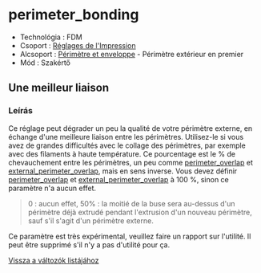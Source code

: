 # perimeter\_bonding

* Technológia : FDM
* Csoport : [Réglages de l'Impression](../print_settings/print_settings.md)
* Alcsoport : [Périmètre et enveloppe](../print_settings/print_settings.md#périmètre-et-enveloppe) - Périmètre extérieur en premier
* Mód : Szakértő

## Une meilleur liaison

### Leírás

Ce réglage peut dégrader un peu la qualité de votre périmètre externe, en échange d'une meilleure liaison entre les périmètres. Utilisez-le si vous avez de grandes difficultés avec le collage des périmètres, par exemple avec des filaments à haute température. Ce pourcentage est le % de chevauchement entre les périmètres, un peu comme [perimeter\_overlap](perimeter_overlap.md) et [external\_perimeter\_overlap](external_perimeter_overlap.md), mais en sens inverse. Vous devez définir [perimeter\_overlap](perimeter_overlap.md) et [external\_perimeter\_overlap](external_perimeter_overlap.md) à 100 %, sinon ce paramètre n'a aucun effet.

> 0 : aucun effet, 50% : la moitié de la buse sera au-dessus d'un périmètre déjà extrudé pendant l'extrusion d'un nouveau périmètre, sauf s'il s'agit d'un périmètre externe.

Ce paramètre est très expérimental, veuillez faire un rapport sur l'utilité. Il peut être supprimé s'il n'y a pas d'utilité pour ça.

[Vissza a változók listájához](variable_list.md)

